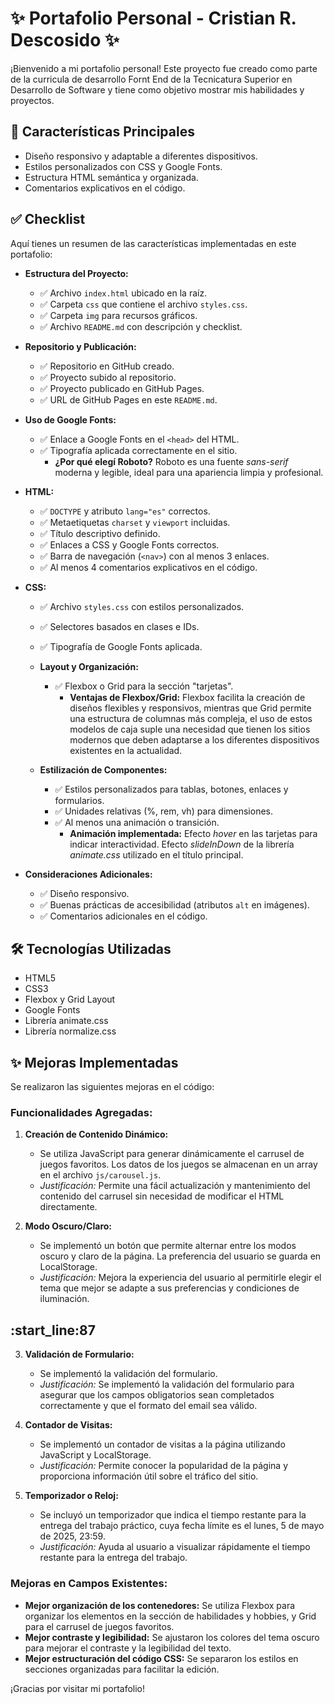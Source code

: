 # ✨ Portafolio Personal - Cristian R. Descosido ✨

¡Bienvenido a mi portafolio personal! Este proyecto fue creado como parte de la curricula de desarrollo Fornt End de la Tecnicatura Superior en Desarrollo de Software y tiene como objetivo mostrar mis habilidades y proyectos.

## 🚀 Características Principales

*   Diseño responsivo y adaptable a diferentes dispositivos.
*   Estilos personalizados con CSS y Google Fonts.
*   Estructura HTML semántica y organizada.
*   Comentarios explicativos en el código.

## ✅ Checklist

Aquí tienes un resumen de las características implementadas en este portafolio:

*   **Estructura del Proyecto:**
    *   ✅ Archivo `index.html` ubicado en la raíz.
    *   ✅ Carpeta `css` que contiene el archivo `styles.css`.
    *   ✅ Carpeta `img` para recursos gráficos.
    *   ✅ Archivo `README.md` con descripción y checklist.

*   **Repositorio y Publicación:**
    *   ✅ Repositorio en GitHub creado.
    *   ✅ Proyecto subido al repositorio.
    *   ✅ Proyecto publicado en GitHub Pages.
    *   ✅ URL de GitHub Pages en este `README.md`.

*   **Uso de Google Fonts:**
    *   ✅ Enlace a Google Fonts en el `<head>` del HTML.
    *   ✅ Tipografía aplicada correctamente en el sitio.
        *   **¿Por qué elegí Roboto?**
        Roboto es una fuente *sans-serif* moderna y legible, ideal para una apariencia limpia y profesional.

*   **HTML:**
    *   ✅ `DOCTYPE` y atributo `lang="es"` correctos.
    *   ✅ Metaetiquetas `charset` y `viewport` incluidas.
    *   ✅ Título descriptivo definido.
    *   ✅ Enlaces a CSS y Google Fonts correctos.
    *   ✅ Barra de navegación (`<nav>`) con al menos 3 enlaces.
    *   ✅ Al menos 4 comentarios explicativos en el código.

*   **CSS:**
    *   ✅ Archivo `styles.css` con estilos personalizados.
    *   ✅ Selectores basados en clases e IDs.
    *   ✅ Tipografía de Google Fonts aplicada.

    *   **Layout y Organización:**
        *   ✅ Flexbox o Grid para la sección "tarjetas".
            *   **Ventajas de Flexbox/Grid:** Flexbox facilita la creación de diseños flexibles y responsivos, mientras que Grid permite una estructura de columnas más compleja, el uso de estos modelos de caja suple una necesidad que tienen los sitios modernos que deben adaptarse a los diferentes dispositivos existentes en la actualidad.

    *   **Estilización de Componentes:**
        *   ✅ Estilos personalizados para tablas, botones, enlaces y formularios.
        *   ✅ Unidades relativas (%, rem, vh) para dimensiones.
        *   ✅ Al menos una animación o transición.
            *   **Animación implementada:**
            Efecto *hover* en las tarjetas para indicar interactividad.
            Efecto *slideInDown* de la librería *animate.css* utilizado en el título principal.

*   **Consideraciones Adicionales:**
    *   ✅ Diseño responsivo.
    *   ✅ Buenas prácticas de accesibilidad (atributos `alt` en imágenes).
    *   ✅ Comentarios adicionales en el código.

## 🛠️ Tecnologías Utilizadas

*   HTML5
*   CSS3
*   Flexbox y Grid Layout
*   Google Fonts
*   Librería animate.css
*   Librería normalize.css

## ✨ Mejoras Implementadas

Se realizaron las siguientes mejoras en el código:

### Funcionalidades Agregadas:

1.  **Creación de Contenido Dinámico:**
    *   Se utiliza JavaScript para generar dinámicamente el carrusel de juegos favoritos. Los datos de los juegos se almacenan en un array en el archivo `js/carousel.js`.
    *   *Justificación:* Permite una fácil actualización y mantenimiento del contenido del carrusel sin necesidad de modificar el HTML directamente.

2.  **Modo Oscuro/Claro:**
    *   Se implementó un botón que permite alternar entre los modos oscuro y claro de la página. La preferencia del usuario se guarda en LocalStorage.
    *   *Justificación:* Mejora la experiencia del usuario al permitirle elegir el tema que mejor se adapte a sus preferencias y condiciones de iluminación.

:start_line:87
-------
3.  **Validación de Formulario:**
    *   Se implementó la validación del formulario.
    *   *Justificación:* Se implementó la validación del formulario para asegurar que los campos obligatorios sean completados correctamente y que el formato del email sea válido.

4.  **Contador de Visitas:**
    *   Se implementó un contador de visitas a la página utilizando JavaScript y LocalStorage.
    *   *Justificación:* Permite conocer la popularidad de la página y proporciona información útil sobre el tráfico del sitio.

5.  **Temporizador o Reloj:**
    *   Se incluyó un temporizador que indica el tiempo restante para la entrega del trabajo práctico, cuya fecha límite es el lunes, 5 de mayo de 2025, 23:59.
    *   *Justificación:* Ayuda al usuario a visualizar rápidamente el tiempo restante para la entrega del trabajo.

### Mejoras en Campos Existentes:

*   **Mejor organización de los contenedores:** Se utiliza Flexbox para organizar los elementos en la sección de habilidades y hobbies, y Grid para el carrusel de juegos favoritos.
*   **Mejor contraste y legibilidad:** Se ajustaron los colores del tema oscuro para mejorar el contraste y la legibilidad del texto.
*   **Mejor estructuración del código CSS:** Se separaron los estilos en secciones organizadas para facilitar la edición.

¡Gracias por visitar mi portafolio!